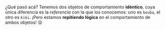 ¿Qué pasó acá? Tenemos dos objetos de comportamiento **idéntico**, cuya única diferencia es la _referencia_ con la que los conocemos: uno es `bouba`, el otro es `kiki`. ¡Pero estamos **repitiendo lógica** en el comportamiento de ambos objetos! :astonished: 